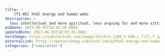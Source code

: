 ```yaml
---
title: >
    [TI-05] html energy and human webs
description: >
  less intellectual and more spiritual, less arguing for and more sitting with a particular feeling
pubDate: 2023-06-05T18:03:26.000Z
updatedDate: 2023-06-05T18:03:26.000Z
heroImage: https://substackcdn.com/image/fetch/w_1200,h_600,c_fill,f_jpg,q_auto:good,fl_progressive:steep,g_auto/https%3A%2F%2Fsubstack-post-media.s3.amazonaws.com%2Fpublic%2Fimages%2F93ded023-a95c-451b-a003-16b49e4742c9_1024x769.jpeg
externalLink: https://spencerchang.substack.com/p/html-energy-and-human-webs
categories: ["newsletter"]
---
```

    